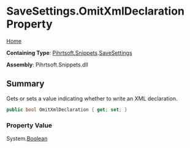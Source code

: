 # SaveSettings\.OmitXmlDeclaration Property

[Home](../../../../README.md)

**Containing Type**: [Pihrtsoft.Snippets](../../README.md)\.[SaveSettings](../README.md)

**Assembly**: Pihrtsoft\.Snippets\.dll

## Summary

Gets or sets a value indicating whether to write an XML declaration\.

```csharp
public bool OmitXmlDeclaration { get; set; }
```

### Property Value

System\.[Boolean](https://docs.microsoft.com/en-us/dotnet/api/system.boolean)

